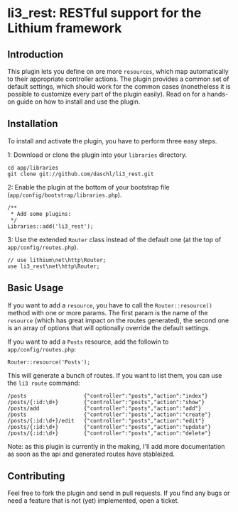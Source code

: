 # li3_rest: RESTful support for the Lithium framework

## Introduction
This plugin lets you define on ore more `resources`, which map automatically to their appropriate 
controller actions. The plugin provides a common set of default settings, which should work for 
the common cases (nonetheless it is possible to customize every part of the plugin easily). Read on 
for a hands-on guide on how to install and use the plugin.

## Installation
To install and activate the plugin, you have to perform three easy steps.

1: Download or clone the plugin into your `libraries` directory.

	cd app/libraries
	git clone git://github.com/daschl/li3_rest.git
	

2: Enable the plugin at the bottom of your bootstrap file (`app/config/bootstrap/libraries.php`).

	/**
	 * Add some plugins:
	 */
	Libraries::add('li3_rest');

3: Use the extended `Router` class instead of the default one (at the top of `app/config/routes.php`).

	// use lithium\net\http\Router;
	use li3_rest\net\http\Router;

## Basic Usage
If you want to add a `resource`, you have to call the `Router::resource()` method with one or more params. 
The first param is the name of the `resource` (which has great impact on the routes generated), the second 
one is an array of options that will optionally override the default settings.

If you want to add a `Posts` resource, add the followin to `app/config/routes.php`:

	Router::resource('Posts');

This will generate a bunch of routes. If you want to list them, you can use the `li3 route` command:

	/posts               	{"controller":"posts","action":"index"}
	/posts/{:id:\d+}     	{"controller":"posts","action":"show"}
	/posts/add           	{"controller":"posts","action":"add"}
	/posts               	{"controller":"posts","action":"create"}
	/posts/{:id:\d+}/edit	{"controller":"posts","action":"edit"}
	/posts/{:id:\d+}     	{"controller":"posts","action":"update"}
	/posts/{:id:\d+}     	{"controller":"posts","action":"delete"}

Note: as this plugin is currently in the making, I'll add more documentation as soon as the api and generated 
routes have stableized.

## Contributing
Feel free to fork the plugin and send in pull requests. If you find any bugs or need a feature that is not 
(yet) implemented, open a ticket.